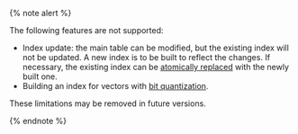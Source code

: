 {% note alert %}

The following features are not supported:

* Index update: the main table can be modified, but the existing index will not be updated. A new index is to be built to reflect the changes. If necessary, the existing index can be [atomically replaced](../reference/ydb-cli/commands/secondary_index.md#rename) with the newly built one.
* Building an index for vectors with [bit quantization](../yql/reference/udf/list/knn.md#functions-convert).

These limitations may be removed in future versions.

{% endnote %}
